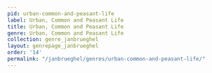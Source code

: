 ```yaml
---
pid: urban-common-and-peasant-life
label: Urban, Common and Peasant Life
title: Urban, Common and Peasant Life
genre: Urban, Common and Peasant Life
collection: genre_janbrueghel
layout: genrepage_janbrueghel
order: '14'
permalink: "/janbrueghel/genres/urban-common-and-peasant-life/"
---
```

